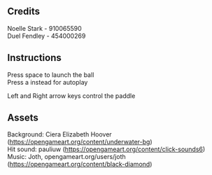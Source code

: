 ## Credits

Noelle Stark - 910065590  
Duel Fendley - 454000269

## Instructions

Press space to launch the ball  
Press a instead for autoplay  

Left and Right arrow keys control the paddle  

## Assets   
Background: Ciera Elizabeth Hoover (https://opengameart.org/content/underwater-bg)  
Hit sound: pauliuw (https://opengameart.org/content/click-sounds6)  
Music: Joth, opengameart.org/users/joth (https://opengameart.org/content/black-diamond)
